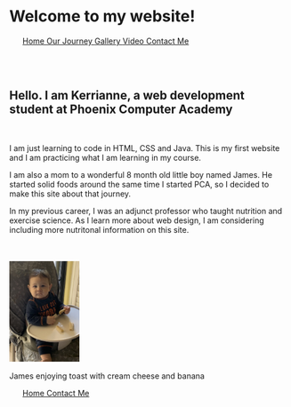 <!DOCTYPE html>
<html> 
<title>
	Kerrianne's Practice Website
</title>
<body>
	<div class= "page_top">
	<h1> Welcome to my website! </h1>
</div>
<nav>
	<ul>
	<a href ="home.html"> Home </a> 
	<a href ="firstfoods.html"> Our Journey </a> 
	<a href ="gallery.html"> Gallery </a>
	<a href ="video.html"> Video </a>
	<a href ="contact.html"> Contact Me </a>
	</ul>
</nav>
<br>
<br>
<H2> Hello. I am Kerrianne, a web development student at Phoenix Computer Academy </H2>
<br>
<p> I am just learning to code in HTML, CSS and Java.  This is my first website and I am practicing what I am learning in my course.</p>
<p> I am also a mom to a wonderful 8 month old little boy named James. He started solid foods around the same time I started PCA, so I decided to make this site about that journey. </p>
<p> In my previous career, I was an adjunct professor who taught nutrition and exercise science.  As I learn more about web design, I am considering including more nutritonal information on this site. </p>
<br>
<br>

<img src= "James2.jpg" alt= "Photo Could not be Displayed" height="25%" width="25%">
<p> James enjoying toast with cream cheese and banana </p>

<link type ="text/css" rel= "stylesheet" href="style.css"/>
<link type ="text/css" rel= "stylesheet" href="menu.css"/>
<footer> 
	<ul>
		<a href ="home.html"> Home </a>
		<a href ="contact.html"> Contact Me </a>
	</ul>
</footer>
</body> 
</html>
